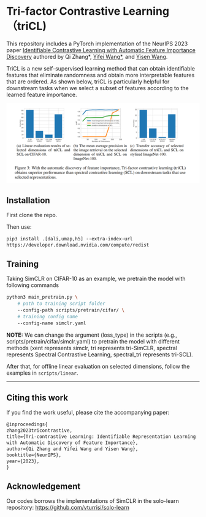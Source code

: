 # Tri-factor Contrastive Learning（triCL)

This repository includes a PyTorch implementation of the NeurIPS 2023 paper [Identifiable Contrastive Learning with Automatic Feature Importance Discovery](https://openreview.net/forum?id=BQA7wR2KBF) authored by Qi Zhang*, [Yifei Wang*](https://yifeiwang77.github.io/), and [Yisen Wang](https://yisenwang.github.io/).

TriCL is a new self-supervised learning method that can obtain identifiable features that eliminate randomness and obtain more interpretable features that are ordered. As shown below, triCL is particularly helpful for downstream tasks when we select a subset of features according to the learned feature importance.

![image](downstream.png)

## Installation

First clone the repo.

Then use:
```
pip3 install .[dali,umap,h5] --extra-index-url https://developer.download.nvidia.com/compute/redist
```




## Training

Taking SimCLR on CIFAR-10 as an example, we pretrain the model with following commands
```bash
python3 main_pretrain.py \
    # path to training script folder
    --config-path scripts/pretrain/cifar/ \
    # training config name
    --config-name simclr.yaml

```
**NOTE:** We can change the argument (loss_type) in the scripts (e.g., scripts/pretrain/cifar/simclr.yaml) to pretrain the model with different methods (xent represents simclr, tri represents tri-SimCLR, spectral represents Spectral Contrastive Learning, spectral_tri represents tri-SCL).

After that, for offline linear evaluation on selected dimensions, follow the examples in `scripts/linear`.

---

## Citing this work
If you find the work useful, please cite the accompanying paper:
```
@inproceedings{
zhang2023tricontrastive,
title={Tri-contrastive Learning: Identifiable Representation Learning with Automatic Discovery of Feature Importance},
author={Qi Zhang and Yifei Wang and Yisen Wang},
booktitle={NeurIPS},
year={2023},
}
```

## Acknowledgement

Our codes borrows the implementations of SimCLR in the solo-learn repository: https://github.com/vturrisi/solo-learn
